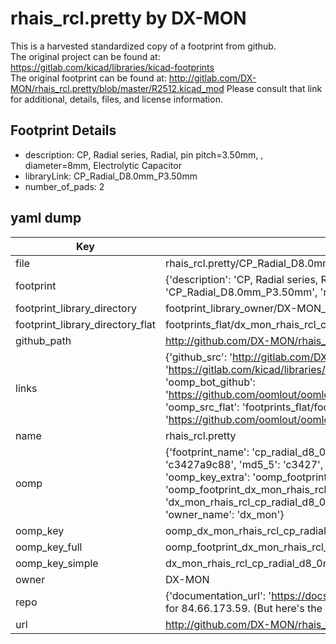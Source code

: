# rhais_rcl.pretty by DX-MON  
This is a harvested standardized copy of a footprint from github.  
The original project can be found at:  
https://gitlab.com/kicad/libraries/kicad-footprints  
The original footprint can be found at:
http://gitlab.com/DX-MON/rhais_rcl.pretty/blob/master/R2512.kicad_mod
Please consult that link for additional, details, files, and license information.  
## Footprint Details
* description: CP, Radial series, Radial, pin pitch=3.50mm, , diameter=8mm, Electrolytic Capacitor  
* libraryLink: CP_Radial_D8.0mm_P3.50mm  
* number_of_pads: 2  
## yaml dump  
| Key | Value |  
| --- | --- |  
| file | rhais_rcl.pretty/CP_Radial_D8.0mm_P3.50mm.kicad_mod |  
| footprint | {'description': 'CP, Radial series, Radial, pin pitch=3.50mm, , diameter=8mm, Electrolytic Capacitor', 'libraryLink': 'CP_Radial_D8.0mm_P3.50mm', 'number_of_pads': 2} |  
| footprint_library_directory | footprint_library_owner/DX-MON_rhais_rcl.pretty |  
| footprint_library_directory_flat | footprints_flat/dx_mon_rhais_rcl_cp_radial_d8_0mm_p3_50mm/working |  
| github_path | http://github.com/DX-MON/rhais_rcl.pretty/blob/master/CP_Radial_D8.0mm_P3.50mm.kicad_mod |  
| links | {'github_src': 'http://gitlab.com/DX-MON/rhais_rcl.pretty/blob/master/R2512.kicad_mod', 'github_src_repo': 'https://gitlab.com/kicad/libraries/kicad-footprints', 'oomp_bot': 'footprints/dx_mon_rhais_rcl_cp_radial_d8_0mm_p3_50mm/working', 'oomp_bot_github': 'https://github.com/oomlout/oomlout_oomp_footprint_bot/tree/main/footprints/dx_mon_rhais_rcl_cp_radial_d8_0mm_p3_50mm/working', 'oomp_src_flat': 'footprints_flat/footprints_flat/dx_mon_rhais_rcl_cp_radial_d8_0mm_p3_50mm/working', 'oomp_src_flat_github': 'https://github.com/oomlout/oomlout_oomp_footprint_src/tree/main/footprints_flat/dx_mon_rhais_rcl_cp_radial_d8_0mm_p3_50mm/working'} |  
| name | rhais_rcl.pretty |  
| oomp | {'footprint_name': 'cp_radial_d8_0mm_p3_50mm', 'library_name': 'rhais_rcl', 'md5': 'c3427a9c8865162d369d2ec1e0d40926', 'md5_10': 'c3427a9c88', 'md5_5': 'c3427', 'md5_6': 'c3427a', 'oomp_key': 'oomp_dx_mon_rhais_rcl_cp_radial_d8_0mm_p3_50mm', 'oomp_key_extra': 'oomp_footprint_dx_mon_rhais_rcl_cp_radial_d8_0mm_p3_50mm', 'oomp_key_full': 'oomp_footprint_dx_mon_rhais_rcl_cp_radial_d8_0mm_p3_50mm_c3427a', 'oomp_key_simple': 'dx_mon_rhais_rcl_cp_radial_d8_0mm_p3_50mm', 'original_filename': 'rhais_rcl.pretty/CP_Radial_D8.0mm_P3.50mm.kicad_mod', 'owner_name': 'dx_mon'} |  
| oomp_key | oomp_dx_mon_rhais_rcl_cp_radial_d8_0mm_p3_50mm |  
| oomp_key_full | oomp_footprint_dx_mon_rhais_rcl_cp_radial_d8_0mm_p3_50mm |  
| oomp_key_simple | dx_mon_rhais_rcl_cp_radial_d8_0mm_p3_50mm |  
| owner | DX-MON |  
| repo | {'documentation_url': 'https://docs.github.com/rest/overview/resources-in-the-rest-api#rate-limiting', 'message': "API rate limit exceeded for 84.66.173.59. (But here's the good news: Authenticated requests get a higher rate limit. Check out the documentation for more details.)"} |  
| url | http://github.com/DX-MON/rhais_rcl.pretty |  

